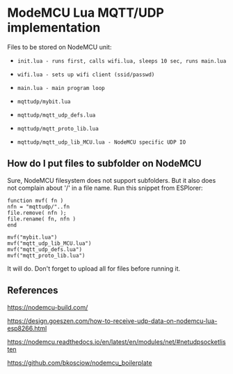 # ModeMCU Lua MQTT/UDP implementation

Files to be stored on NodeMCU unit:

 *     init.lua - runs first, calls wifi.lua, sleeps 10 sec, runs main.lua
 *     wifi.lua - sets up wifi client (ssid/passwd)
 *     main.lua - main program loop
 *     mqttudp/mybit.lua
 *     mqttudp/mqtt_udp_defs.lua 
 *     mqttudp/mqtt_proto_lib.lua 
 *     mqttudp/mqtt_udp_lib_MCU.lua - NodeMCU specific UDP IO

## How do I put files to subfolder on NodeMCU

Sure, NodeMCU filesystem does not support subfolders.
But it also does not complain about '/' in a file name.
Run this snippet from ESPlorer:

```
function mvf( fn )
nfn = "mqttudp/"..fn
file.remove( nfn );
file.rename( fn, nfn )
end

mvf("mybit.lua")
mvf("mqtt_udp_lib_MCU.lua")
mvf("mqtt_udp_defs.lua")
mvf("mqtt_proto_lib.lua")

```

It will do. Don't forget to upload all for files before running it.


## References

<https://nodemcu-build.com/>

<https://design.goeszen.com/how-to-receive-udp-data-on-nodemcu-lua-esp8266.html>

<https://nodemcu.readthedocs.io/en/latest/en/modules/net/#netudpsocketlisten>

<https://github.com/bkosciow/nodemcu_boilerplate>
